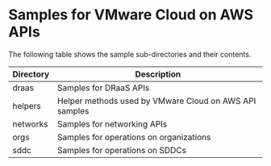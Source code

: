# Samples for VMware Cloud on AWS APIs

The following table shows the sample sub-directories and their contents.

Directory       | Description
----------------| -------------
draas           | Samples for DRaaS APIs
helpers         | Helper methods used by VMware Cloud on AWS API samples
networks        | Samples for networking APIs
orgs            | Samples for operations on organizations
sddc            | Samples for operations on SDDCs
